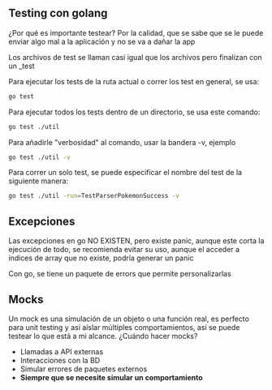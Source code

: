 ## Testing con golang
¿Por qué es importante testear?
Por la calidad, que se sabe que se le puede enviar algo mal a la aplicación y no se va a dañar la app

Los archivos de test se llaman casi igual que los archivos pero finalizan con un _test

Para ejecutar los tests de la ruta actual o correr los test en general, se usa:
```bash
go test
```
Para ejecutar todos los tests dentro de un directorio, se usa este comando:
```bash
go test ./util
```
Para añadirle "verbosidad" al comando, usar la bandera -v, ejemplo
```bash
go test ./util -v
```
Para correr un solo test, se puede especificar el nombre del test de la siguiente manera:
```bash
go test ./util -run=TestParserPokemonSuccess -v
```
## Excepciones
Las excepciones en go NO EXISTEN, pero existe panic, aunque este corta la ejecución de todo, se recomienda evitar su uso, aunque el acceder a índices de array que no existe, podría generar un panic

Con go, se tiene un paquete de errors que permite personalizarlas

## Mocks
Un mock es una simulación de un objeto o una función real, es perfecto para unit testing y así aíslar múltiples comportamientos, así se puede testear lo que está a mi alcance. ¿Cuándo hacer mocks?
- Llamadas a API externas
- Interacciones con la BD
- Simular errores de paquetes externos
- **Siempre que se necesite simular un comportamiento**